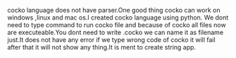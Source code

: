 cocko language does not have parser.One good thing cocko can work on windows ,linux and mac os.I created cocko language using python. We dont need to type
command to run cocko file and because of cocko all files now are executeable.You dont need to write .cocko we can name it as filename just.It does not have 
any error if we type wrong code of cocko it will fail after that it will not show any thing.It is ment to create string app.
